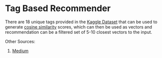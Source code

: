 # Tag Based Recommender

There are 18 unique tags provided in the [Kaggle Dataset](https://www.kaggle.com/datasets/iridazzle/webtoon-originals-datasets?select=webtoon_originals_en.csv) that can be used to generate [cosine similarity](https://www.sciencedirect.com/topics/computer-science/cosine-similarity#:~:text=Cosine%20similarity%20measures%20the%20similarity,document%20similarity%20in%20text%20analysis.) scores,
which can then be used as vectors and recommendation can be a filtered set of 5-10 closest vectors to the input.

Other Sources:
1. [Medium](https://medium.com/@prateekgaurav/step-by-step-content-based-recommendation-system-823bbfd0541c) 
